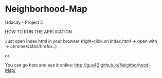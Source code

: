 # Neighborhood-Map
Udacity - Project 5

HOW TO RUN THE APPLICATION

Just open index.html in your browser (right-click on index.html -> open with -> chrome/safari/firefox..)

or..

You can go here and see it online: http://gus42.github.io/Neighborhood-Map/